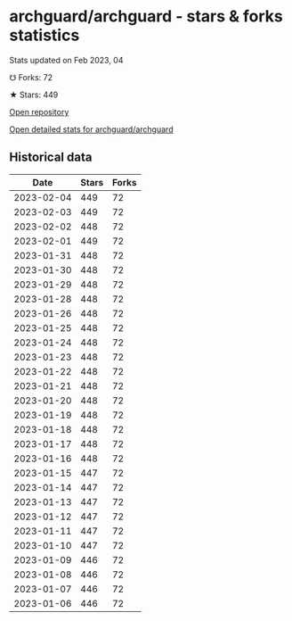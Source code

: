 # archguard/archguard - stars & forks statistics

Stats updated on Feb 2023, 04

☋ Forks: 72

★ Stars: 449

[Open repository](https://github.com/archguard/archguard)

[Open detailed stats for archguard/archguard](https://reviewgithub.com/rep/archguard/archguard)

## Historical data
| Date | Stars | Forks |
|------|-------|-------|
| 2023-02-04 | 449 | 72 | 
| 2023-02-03 | 449 | 72 | 
| 2023-02-02 | 448 | 72 | 
| 2023-02-01 | 449 | 72 | 
| 2023-01-31 | 448 | 72 | 
| 2023-01-30 | 448 | 72 | 
| 2023-01-29 | 448 | 72 | 
| 2023-01-28 | 448 | 72 | 
| 2023-01-26 | 448 | 72 | 
| 2023-01-25 | 448 | 72 | 
| 2023-01-24 | 448 | 72 | 
| 2023-01-23 | 448 | 72 | 
| 2023-01-22 | 448 | 72 | 
| 2023-01-21 | 448 | 72 | 
| 2023-01-20 | 448 | 72 | 
| 2023-01-19 | 448 | 72 | 
| 2023-01-18 | 448 | 72 | 
| 2023-01-17 | 448 | 72 | 
| 2023-01-16 | 448 | 72 | 
| 2023-01-15 | 447 | 72 | 
| 2023-01-14 | 447 | 72 | 
| 2023-01-13 | 447 | 72 | 
| 2023-01-12 | 447 | 72 | 
| 2023-01-11 | 447 | 72 | 
| 2023-01-10 | 447 | 72 | 
| 2023-01-09 | 446 | 72 | 
| 2023-01-08 | 446 | 72 | 
| 2023-01-07 | 446 | 72 | 
| 2023-01-06 | 446 | 72 | 

